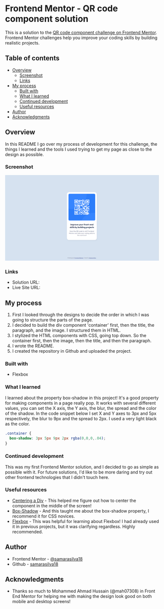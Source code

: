 # Frontend Mentor - QR code component solution

This is a solution to the [QR code component challenge on Frontend Mentor](https://www.frontendmentor.io/challenges/qr-code-component-iux_sIO_H). Frontend Mentor challenges help you improve your coding skills by building realistic projects. 

## Table of contents

- [Overview](#overview)
  - [Screenshot](#screenshot)
  - [Links](#links)
- [My process](#my-process)
  - [Built with](#built-with)
  - [What I learned](#what-i-learned)
  - [Continued development](#continued-development)
  - [Useful resources](#useful-resources)
- [Author](#author)
- [Acknowledgments](#acknowledgments)

## Overview

In this README I go over my process of development for this challenge, the things I learned and the tools I used trying to get my page as close to the design as possible.

### Screenshot

![](./images/screenshot.png)

### Links

- Solution URL: [](https://www.frontendmentor.io/solutions/qr-code-component-challenge-using-flexbox--fd9CdJ0M3)
- Live Site URL: [](https://samarasilva18.github.io/qr-code-component/)

## My process

1. First I looked through the designs to decide the order in which I was going to structure the parts of the page.
2. I decided to build the div component 'container' first, then the title, the paragraph, and the image. I structured them in HTML.
3. I stylized the HTML components with CSS, going top down. So the container first, then the image, then the title, and then the paragraph.
4. I wrote the README.
5. I created the repository in Github and uploaded the project.

### Built with

- Flexbox

### What I learned

I learned about the property box-shadow in this project! It's a good property for making components in a page really pop. It works with several different values, you can set the X axis, the Y axis, the blur, the spread and the color of the shadow. In the code snippet below I set X and Y axes to 3px and 5px respectively, the blur to 9px and the spread to 2px. I used a very light black as the color. 

```css
.container {
  box-shadow: 3px 5px 9px 2px rgba(0,0,0,.04);
}
```

### Continued development

This was my first Frontend Mentor solution, and I decided to go as simple as possible with it. For future solutions, I'd like to be more daring and try out other frontend technologies that I didn't touch here.

### Useful resources

- [Centering a Div](https://stackoverflow.com/questions/31217268/center-div-on-the-middle-of-screen) - This helped me figure out how to center the component in the middle of the screen!
- [Box-Shadow](https://developer.mozilla.org/en-US/docs/Learn/CSS/Howto/Add_a_shadow) - And this taught me about the box-shadow property, I recommend it for CSS novices.
- [Flexbox](https://css-tricks.com/snippets/css/a-guide-to-flexbox/) - This was helpful for learning about Flexbox! I had already used it in previous projects, but it was clarifying regardless. Highly recommended.

## Author

- Frontend Mentor - [@samarasilva18](https://www.frontendmentor.io/profile/samarasilva18)
- Github - [samarasilva18](https://github.com/samarasilva18)

## Acknowledgments

- Thanks so much to Mohammed Ahmad Hussain (@mah07308) in Front End Mentor for helping me with making the design look good on both mobile and desktop screens!